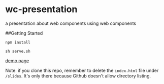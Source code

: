 wc-presentation
===============

a presentation about web components using web components

##Getting Started

`npm install`

`sh serve.sh`

[demo page](http://autosponge.github.io/wc-presentation/)

Note: if you clone this repo, remember to delete the `index.html` file under `/slides`.
It's only there because Github doesn't allow directory listing.